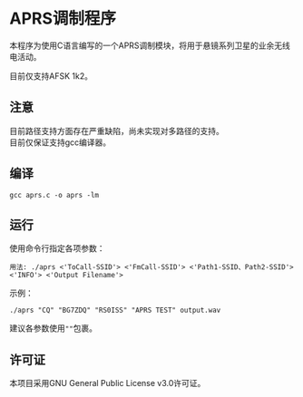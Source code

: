 # APRS调制程序  

本程序为使用C语言编写的一个APRS调制模块，将用于悬镜系列卫星的业余无线电活动。

目前仅支持AFSK 1k2。

## 注意
目前路径支持方面存在严重缺陷，尚未实现对多路径的支持。  
目前仅保证支持gcc编译器。

## 编译
```
gcc aprs.c -o aprs -lm
```
## 运行
使用命令行指定各项参数：  
```
用法: ./aprs <'ToCall-SSID'> <'FmCall-SSID'> <'Path1-SSID、Path2-SSID'> <'INFO'> <'Output Filename'>
```  
示例：
```
./aprs "CQ" "BG7ZDQ" "RS0ISS" "APRS TEST" output.wav
```
建议各参数使用`""`包裹。  

## 许可证

本项目采用GNU General Public License v3.0许可证。
